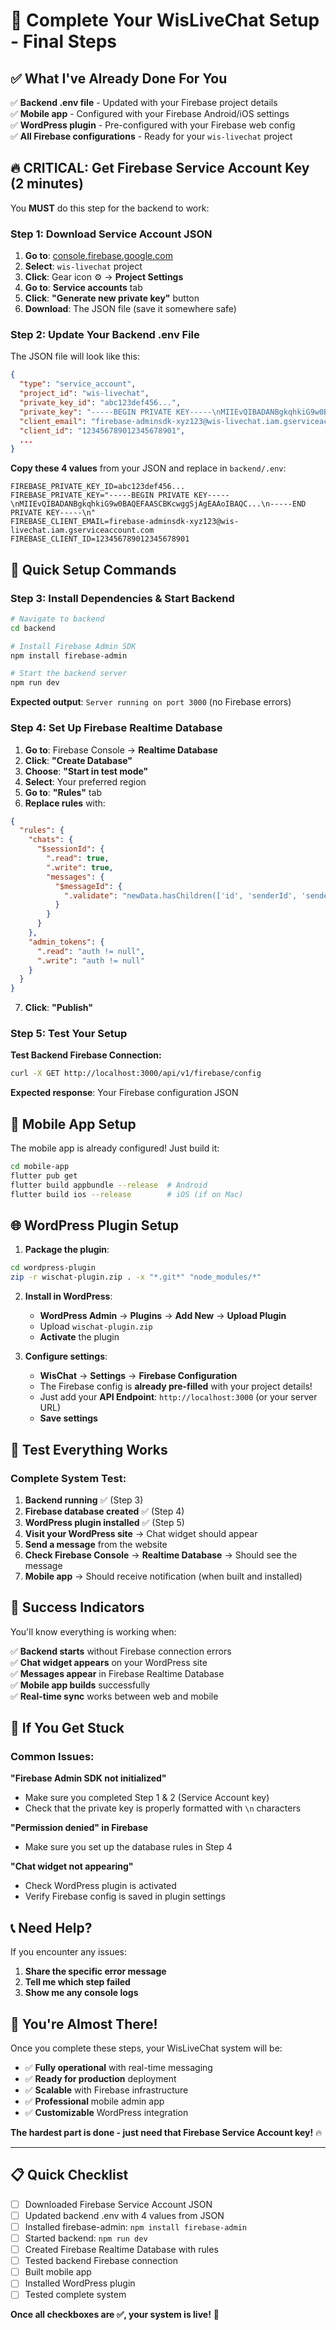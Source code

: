 # 🚀 Complete Your WisLiveChat Setup - Final Steps

## ✅ **What I've Already Done For You**

✅ **Backend .env file** - Updated with your Firebase project details  
✅ **Mobile app** - Configured with your Firebase Android/iOS settings  
✅ **WordPress plugin** - Pre-configured with your Firebase web config  
✅ **All Firebase configurations** - Ready for your `wis-livechat` project  

## 🔥 **CRITICAL: Get Firebase Service Account Key (2 minutes)**

You **MUST** do this step for the backend to work:

### **Step 1: Download Service Account JSON**

1. **Go to**: [console.firebase.google.com](https://console.firebase.google.com)
2. **Select**: `wis-livechat` project
3. **Click**: Gear icon ⚙️ → **Project Settings**
4. **Go to**: **Service accounts** tab
5. **Click**: **"Generate new private key"** button
6. **Download**: The JSON file (save it somewhere safe)

### **Step 2: Update Your Backend .env File**

The JSON file will look like this:
```json
{
  "type": "service_account",
  "project_id": "wis-livechat",
  "private_key_id": "abc123def456...",
  "private_key": "-----BEGIN PRIVATE KEY-----\nMIIEvQIBADANBgkqhkiG9w0BAQEFAASCBKcwggSjAgEAAoIBAQC...\n-----END PRIVATE KEY-----\n",
  "client_email": "firebase-adminsdk-xyz123@wis-livechat.iam.gserviceaccount.com",
  "client_id": "123456789012345678901",
  ...
}
```

**Copy these 4 values** from your JSON and replace in `backend/.env`:

```env
FIREBASE_PRIVATE_KEY_ID=abc123def456...
FIREBASE_PRIVATE_KEY="-----BEGIN PRIVATE KEY-----\nMIIEvQIBADANBgkqhkiG9w0BAQEFAASCBKcwggSjAgEAAoIBAQC...\n-----END PRIVATE KEY-----\n"
FIREBASE_CLIENT_EMAIL=firebase-adminsdk-xyz123@wis-livechat.iam.gserviceaccount.com
FIREBASE_CLIENT_ID=123456789012345678901
```

## 🔧 **Quick Setup Commands**

### **Step 3: Install Dependencies & Start Backend**

```bash
# Navigate to backend
cd backend

# Install Firebase Admin SDK
npm install firebase-admin

# Start the backend server
npm run dev
```

**Expected output**: `Server running on port 3000` (no Firebase errors)

### **Step 4: Set Up Firebase Realtime Database**

1. **Go to**: Firebase Console → **Realtime Database**
2. **Click**: **"Create Database"**
3. **Choose**: **"Start in test mode"**
4. **Select**: Your preferred region
5. **Go to**: **"Rules"** tab
6. **Replace rules** with:

```json
{
  "rules": {
    "chats": {
      "$sessionId": {
        ".read": true,
        ".write": true,
        "messages": {
          "$messageId": {
            ".validate": "newData.hasChildren(['id', 'senderId', 'senderType', 'message', 'timestamp'])"
          }
        }
      }
    },
    "admin_tokens": {
      ".read": "auth != null",
      ".write": "auth != null"
    }
  }
}
```

7. **Click**: **"Publish"**

### **Step 5: Test Your Setup**

**Test Backend Firebase Connection:**
```bash
curl -X GET http://localhost:3000/api/v1/firebase/config
```

**Expected response**: Your Firebase configuration JSON

## 📱 **Mobile App Setup**

The mobile app is already configured! Just build it:

```bash
cd mobile-app
flutter pub get
flutter build appbundle --release  # Android
flutter build ios --release        # iOS (if on Mac)
```

## 🌐 **WordPress Plugin Setup**

1. **Package the plugin**:
```bash
cd wordpress-plugin
zip -r wischat-plugin.zip . -x "*.git*" "node_modules/*"
```

2. **Install in WordPress**:
   - **WordPress Admin** → **Plugins** → **Add New** → **Upload Plugin**
   - Upload `wischat-plugin.zip`
   - **Activate** the plugin

3. **Configure settings**:
   - **WisChat** → **Settings** → **Firebase Configuration**
   - The Firebase config is **already pre-filled** with your project details!
   - Just add your **API Endpoint**: `http://localhost:3000` (or your server URL)
   - **Save settings**

## 🧪 **Test Everything Works**

### **Complete System Test:**

1. **Backend running** ✅ (Step 3)
2. **Firebase database created** ✅ (Step 4)
3. **WordPress plugin installed** ✅ (Step 5)
4. **Visit your WordPress site** → Chat widget should appear
5. **Send a message** from the website
6. **Check Firebase Console** → **Realtime Database** → Should see the message
7. **Mobile app** → Should receive notification (when built and installed)

## 🎯 **Success Indicators**

You'll know everything is working when:

✅ **Backend starts** without Firebase connection errors  
✅ **Chat widget appears** on your WordPress site  
✅ **Messages appear** in Firebase Realtime Database  
✅ **Mobile app builds** successfully  
✅ **Real-time sync** works between web and mobile  

## 🚨 **If You Get Stuck**

### **Common Issues:**

**"Firebase Admin SDK not initialized"**
- Make sure you completed Step 1 & 2 (Service Account key)
- Check that the private key is properly formatted with `\n` characters

**"Permission denied" in Firebase**
- Make sure you set up the database rules in Step 4

**"Chat widget not appearing"**
- Check WordPress plugin is activated
- Verify Firebase config is saved in plugin settings

## 📞 **Need Help?**

If you encounter any issues:
1. **Share the specific error message**
2. **Tell me which step failed**
3. **Show me any console logs**

## 🎉 **You're Almost There!**

Once you complete these steps, your WisLiveChat system will be:

- ✅ **Fully operational** with real-time messaging
- ✅ **Ready for production** deployment
- ✅ **Scalable** with Firebase infrastructure
- ✅ **Professional** mobile admin app
- ✅ **Customizable** WordPress integration

**The hardest part is done - just need that Firebase Service Account key!** 🔥

---

## 📋 **Quick Checklist**

- [ ] Downloaded Firebase Service Account JSON
- [ ] Updated backend .env with 4 values from JSON
- [ ] Installed firebase-admin: `npm install firebase-admin`
- [ ] Started backend: `npm run dev`
- [ ] Created Firebase Realtime Database with rules
- [ ] Tested backend Firebase connection
- [ ] Built mobile app
- [ ] Installed WordPress plugin
- [ ] Tested complete system

**Once all checkboxes are ✅, your system is live!** 🚀
